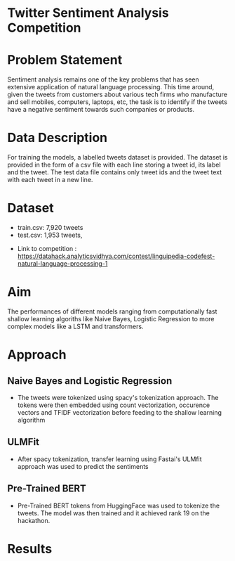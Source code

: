 # Twitter Sentiment Analysis Competition

# Problem Statement
Sentiment analysis remains one of the key problems that has seen extensive application of natural language processing. This time around, given the tweets from customers about various tech firms who manufacture and sell mobiles, computers, laptops, etc, the task is to identify if the tweets have a negative sentiment towards such companies or products.

# Data Description
For training the models, a labelled tweets dataset is provided. The dataset is provided in the form of a csv file with each line storing a tweet id, its label and the tweet. The test data file contains only tweet ids and the tweet text with each tweet in a new line.

# Dataset
- train.csv: 7,920 tweets
- test.csv: 1,953 tweets,
* Link to competition : https://datahack.analyticsvidhya.com/contest/linguipedia-codefest-natural-language-processing-1  

# Aim
The performances of different models ranging from computationally fast shallow learning algoriths like Naive Bayes, Logistic Regression to more complex models like a LSTM and transformers.

# Approach

## Naive Bayes and Logistic Regression
* The tweets were tokenized using spacy's tokenization approach. The tokens were then embedded using count vectorization, occurence vectors and TFIDF vectorization before feeding to the shallow learning algorithm
## ULMFit
- After spacy tokenization, transfer learning using Fastai's ULMfit approach was used to predict the sentiments
## Pre-Trained BERT
- Pre-Trained BERT tokens from HuggingFace was used to tokenize the tweets. The model was then trained and it achieved rank 19 on the hackathon.
# Results
